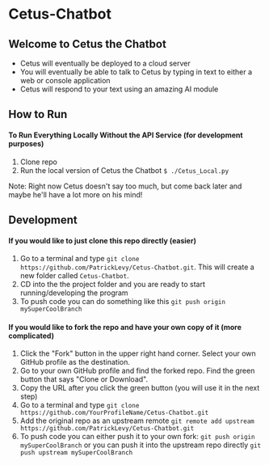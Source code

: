 # Cetus-Chatbot

## Welcome to Cetus the Chatbot
- Cetus will eventually be deployed to a cloud server
- You will eventually be able to talk to Cetus by typing in text to either a web or console application
- Cetus will respond to your text using an amazing AI module

## How to Run 
#### To Run Everything Locally Without the API Service (for development purposes)
1. Clone repo
2. Run the local version of Cetus the Chatbot ```$ ./Cetus_Local.py```

Note: Right now Cetus doesn't say too much, but come back later and maybe he'll have a lot more on his mind!

## Development
#### If you would like to just clone this repo directly (easier)
1. Go to a terminal and type ```git clone https://github.com/PatrickLevy/Cetus-Chatbot.git```. This will create a new folder called ```Cetus-Chatbot```.
2. CD into the the project folder and you are ready to start running/developing the program
3. To push code you can do something like this ```git push origin mySuperCoolBranch```

#### If you would like to fork the repo and have your own copy of it (more complicated)
1. Click the "Fork" button in the upper right hand corner. Select your own GitHub profile as the destination.
2. Go to your own GitHub profile and find the forked repo. Find the green button that says "Clone or Download".
3. Copy the URL after you click the green button (you will use it in the next step)
4. Go to a terminal and type ```git clone https://github.com/YourProfileName/Cetus-Chatbot.git```
5. Add the original repo as an upstream remote ```git remote add upstream https://github.com/PatrickLevy/Cetus-Chatbot.git```
6. To push code you can either push it to your own fork: ```git push origin mySuperCoolBranch``` or you can push it into the upstream repo directly ```git push upstream mySuperCoolBranch```

